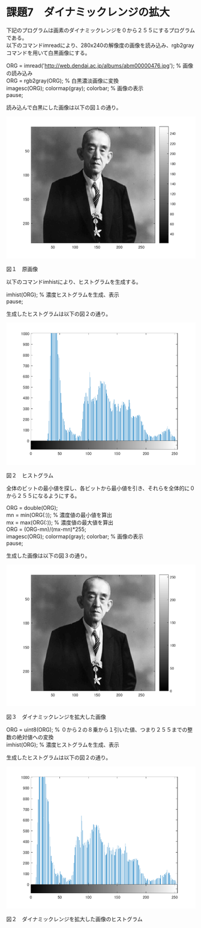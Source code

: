 # 課題7　ダイナミックレンジの拡大
  
下記のプログラムは画素のダイナミックレンジを０から２５５にするプログラムである。  
以下のコマンドimreadにより、280x240の解像度の画像を読み込み、rgb2grayコマンドを用いて白黒画像にする。  

ORG = imread('http://web.dendai.ac.jp/albums/abm00000476.jpg'); % 画像の読み込み  
ORG = rgb2gray(ORG); % 白黒濃淡画像に変換  
imagesc(ORG); colormap(gray); colorbar; % 画像の表示  
pause;  
  
読み込んで白黒にした画像は以下の図１の通り。  

![原画像](kadai7-1.png)

図１　原画像  
  
  
  
以下のコマンドimhistにより、ヒストグラムを生成する。  
  
imhist(ORG); % 濃度ヒストグラムを生成、表示  
pause;  
  
生成したヒストグラムは以下の図２の通り。  

![原画像](kadai7-2.png)

図２　ヒストグラム  
  
  
  
全体のビットの最小値を探し、各ビットから最小値を引き、それらを全体的に０から２５５になるようにする。  
  
ORG = double(ORG);  
mn = min(ORG(:)); % 濃度値の最小値を算出  
mx = max(ORG(:)); % 濃度値の最大値を算出  
ORG = (ORG-mn)/(mx-mn)*255;  
imagesc(ORG); colormap(gray); colorbar; % 画像の表示  
pause;  
  
  
生成した画像は以下の図３の通り。  

![原画像](kadai7-3.png)

図３　ダイナミックレンジを拡大した画像  
  
  
  
ORG = uint8(ORG); % ０から２の８乗から１引いた値、つまり２５５までの整数の絶対値への変換  
imhist(ORG); % 濃度ヒストグラムを生成、表示  
  
  
生成したヒストグラムは以下の図２の通り。  

![原画像](kadai7-4.png)

図２　ダイナミックレンジを拡大した画像のヒストグラム  
